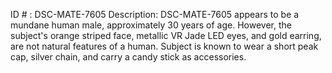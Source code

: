 ID # : DSC-MATE-7605
Description: DSC-MATE-7605 appears to be a mundane human male, approximately 30 years of age. However, the subject's orange striped face, metallic VR Jade LED eyes, and gold earring, are not natural features of a human. Subject is known to wear a short peak cap, silver chain, and carry a candy stick as accessories.